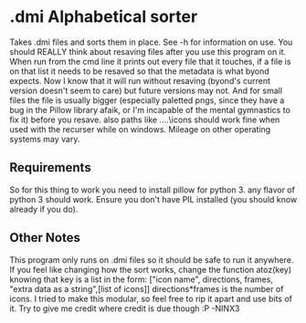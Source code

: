 # .dmi Alphabetical sorter
Takes .dmi files and sorts them in place. See -h for information on use.
You should REALLY think about resaving files after you use this program on it.
When run from the cmd line it prints out every file that it touches, if a file is on that list
it needs to be resaved so that the metadata is what byond expects. Now I know that it will run
without resaving (byond's current version doesn't seem to care) but future versions may not.
And for small files the file is usually bigger (especially paletted pngs, since they have a bug
in the Pillow library afaik, or I'm incapable of the mental gymnastics to fix it) before you resave.
also paths like ..\..\icons should work fine when used with the recurser while on windows.
Mileage on other operating systems may vary.
## Requirements
So for this thing to work you need to install pillow for python 3. any flavor
of python 3 should work. Ensure you don't have PIL installed (you should know already
if you do).
## Other Notes
This program only runs on .dmi files so it should be safe to run it anywhere.
If you feel like changing how the sort works, change the function atoz(key) knowing that
key is a list in the form:
["icon name", directions, frames, "extra data as a string",[list of icons]]
directions*frames is the number of icons.
I tried to make this modular, so feel free to rip it apart and use bits of it.
Try to give me credit where credit is due though :P
-NINX3
